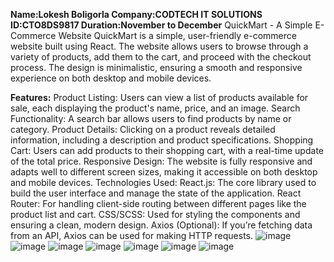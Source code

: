 **Name:Lokesh Boligorla
Company:CODTECH IT SOLUTIONS
ID:CTO8DS9817
Duration:November to December**
QuickMart - A Simple E-Commerce Website
QuickMart is a simple, user-friendly e-commerce website built using React. The website allows users to browse through a variety of products, add them to the cart, and proceed with the checkout process. The design is minimalistic, ensuring a smooth and responsive experience on both desktop and mobile devices.

**Features:**
Product Listing: Users can view a list of products available for sale, each displaying the product's name, price, and an image.
Search Functionality: A search bar allows users to find products by name or category.
Product Details: Clicking on a product reveals detailed information, including a description and product specifications.
Shopping Cart: Users can add products to their shopping cart, with a real-time update of the total price.
Responsive Design: The website is fully responsive and adapts well to different screen sizes, making it accessible on both desktop and mobile devices.
Technologies Used:
React.js: The core library used to build the user interface and manage the state of the application.
React Router: For handling client-side routing between different pages like the product list and cart.
CSS/SCSS: Used for styling the components and ensuring a clean, modern design.
Axios (Optional): If you’re fetching data from an API, Axios can be used for making HTTP requests.
![image](https://github.com/user-attachments/assets/f2f04a0f-6264-48c4-a2d9-58883d6d298f)
![image](https://github.com/user-attachments/assets/0d004566-7d07-4a6a-ae21-36ecdf4f7add)
![image](https://github.com/user-attachments/assets/7b7e97e5-a826-4fa8-90a9-6aabfb9046a8)
![image](https://github.com/user-attachments/assets/c86368c2-ac30-4143-a79f-59b1c76d22d1)
![image](https://github.com/user-attachments/assets/007bf92c-69df-4a12-91c0-7f12b5022432)
![image](https://github.com/user-attachments/assets/e847c658-747d-4316-b3b7-701fc6e6d94e)
![image](https://github.com/user-attachments/assets/f47477e2-1d7d-4639-ad2f-1b7e1d6ec904)





